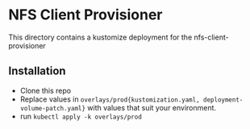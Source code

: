 # NFS Client Provisioner

This directory contains a kustomize deployment for the nfs-client-provisioner

## Installation
* Clone this repo
* Replace values in `overlays/prod{kustomization.yaml, deployment-volume-patch.yaml}` with values that suit your environment.
* run `kubectl apply -k overlays/prod`

